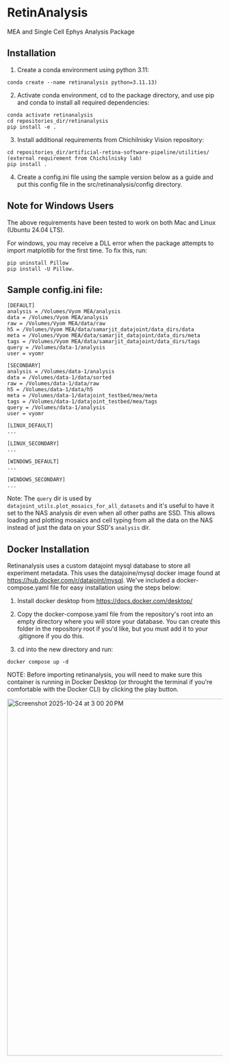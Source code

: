 # RetinAnalysis
MEA and Single Cell Ephys Analysis Package

## Installation
1. Create a conda environment using python 3.11:
```
conda create --name retinanalysis python=3.11.13)
```

2. Activate conda environment, cd to the package directory, and use pip and conda to install all required dependencies:
```
conda activate retinanalysis
cd repositories_dir/retinanalysis
pip install -e . 
```

3. Install additional requirements from Chichilnisky Vision repository:
```
cd repositories_dir/artificial-retina-software-pipeline/utilities/ (external requirement from Chichilnisky lab)
pip install .
```

4. Create a config.ini file using the sample version below as a guide and put this config file in
the src/retinanalysis/config directory.

## Note for Windows Users

The above requirements have been tested to work on both Mac and Linux (Ubuntu 24.04 LTS).

For windows, you may receive a DLL error when the package attempts to import matplotlib
for the first time. To fix this, run:
```
pip uninstall Pillow
pip install -U Pillow.
```

## Sample config.ini file:
```
[DEFAULT]
analysis = /Volumes/Vyom MEA/analysis
data = /Volumes/Vyom MEA/analysis
raw = /Volumes/Vyom MEA/data/raw
h5 = /Volumes/Vyom MEA/data/samarjit_datajoint/data_dirs/data
meta = /Volumes/Vyom MEA/data/samarjit_datajoint/data_dirs/meta
tags = /Volumes/Vyom MEA/data/samarjit_datajoint/data_dirs/tags
query = /Volumes/data-1/analysis
user = vyomr

[SECONDARY]
analysis = /Volumes/data-1/analysis
data = /Volumes/data-1/data/sorted
raw = /Volumes/data-1/data/raw
h5 = /Volumes/data-1/data/h5
meta = /Volumes/data-1/datajoint_testbed/mea/meta
tags = /Volumes/data-1/datajoint_testbed/mea/tags
query = /Volumes/data-1/analysis
user = vyomr

[LINUX_DEFAULT]
...

[LINUX_SECONDARY]
...

[WINDOWS_DEFAULT]
...

[WINDOWS_SECONDARY]
...
```
Note: The `query` dir is used by `datajoint_utils.plot_mosaics_for_all_datasets` and it's useful to have it set to the NAS analysis dir even when all other paths are SSD. This allows loading and plotting mosaics and cell typing from all the data on the NAS instead of just the data on your SSD's `analysis` dir.

## Docker Installation
Retinanalysis uses a custom datajoint mysql database to store all experiment metadata. This uses the datajoine/mysql docker image found at <a href='https://hub.docker.com/r/datajoint/mysql'>https://hub.docker.com/r/datajoint/mysql</a>.
We've included a docker-compose.yaml file for easy installation using the steps below:

1. Install docker desktop from <a href='https://docs.docker.com/desktop/'>https://docs.docker.com/desktop/</a>

2. Copy the docker-compose.yaml file from the repository's root into an empty directory where you
will store your database. You can create this folder in the repository root if you'd like,
but you must add it to your .gitignore if you do this.

7. cd into the new directory and run:
```
docker compose up -d
```

NOTE: Before importing retinanalysis, you will need to make sure this container is running in Docker 
Desktop (or throught the terminal if you're comfortable with the Docker CLI) by clicking the play button.

<img width="1382" height="832" alt="Screenshot 2025-10-24 at 3 00 20 PM" src="https://github.com/user-attachments/assets/45ee0d03-6dd7-48c4-ad38-c75e558259ed" />

